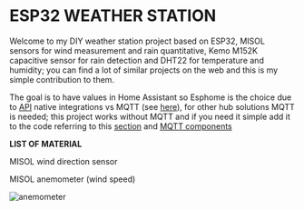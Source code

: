# **ESP32 WEATHER STATION**

Welcome to my DIY weather station project based on ESP32, MISOL sensors for wind measurement and rain quantitative, Kemo M152K capacitive sensor for rain detection and DHT22 for temperature and humidity; you can find a lot of similar projects on the web and this is my simple contribution to them.

The goal is to have values in Home Assistant so Esphome is the choice due to [API](https://esphome.io/components/api.html) native integrations vs MQTT (see [here](https://esphome.io/components/api.html#advantages-over-mqtt)), for other hub solutions MQTT is needed; this project works without MQTT and if you need it simple add it to the code referring to this [section](https://esphome.io/components/sensor/mqtt_subscribe.htm) and [MQTT components](https://esphome.io/components/mqtt.html) 

**LIST OF MATERIAL** 

MISOL wind direction sensor  


MISOL anemometer (wind speed)

![anemometer](https://user-images.githubusercontent.com/61212989/205516427-2d414a01-440b-47d0-b5ff-adb7da4adbe0.jpg)
